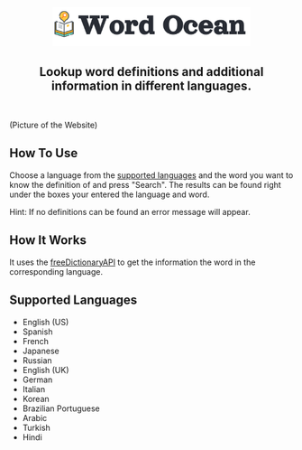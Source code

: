 <!-- # Word Ocean -->

<div align="center">
  <br>
  <img src="public/readme_banner.png" alt="Word Ocean" width="70%">
  <!-- <br> -->
  <!-- Word Ocean -->
  <!-- <br> -->
</div>

<h2 align="center">Lookup word definitions and additional information in different languages.</h2>
<br>

(Picture of the Website)

## How To Use

Choose a language from the [supported languages](#supported-languages) and the word you want to know the definition of and press "Search". The results can be found right under the boxes your entered the language and word.

Hint: If no definitions can be found an error message will appear.

## How It Works

It uses the [freeDictionaryAPI](https://dictionaryapi.dev/) to get the information the word in the corresponding language.

## Supported Languages

* English (US)
* Spanish
* French
* Japanese
* Russian
* English (UK)
* German
* Italian
* Korean
* Brazilian Portuguese
* Arabic
* Turkish
* Hindi